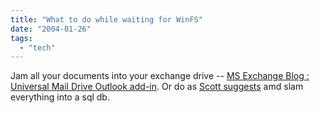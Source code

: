 ```yaml
---
title: "What to do while waiting for WinFS"
date: "2004-01-26"
tags: 
  - "tech"
---
```


Jam all your documents into your exchange drive -- [MS Exchange Blog : Universal Mail Drive Outlook add-in](http://hellomate.typepad.com/exchange/2004/01/universal_mail_.html "MS Exchange Blog : Universal Mail Drive Outlook add-in"). Or do as [Scott suggests](http://www.hanselman.com/blog/PermaLink.aspx?guid=779a03ce-f275-4b79-8117-c1512aba2112) amd slam everything into a sql db.
